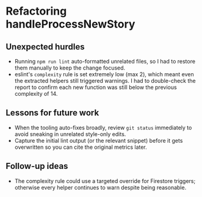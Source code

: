 # Refactoring handleProcessNewStory

## Unexpected hurdles
- Running `npm run lint` auto-formatted unrelated files, so I had to restore them manually to keep the change focused.
- eslint's `complexity` rule is set extremely low (max 2), which meant even the extracted helpers still triggered warnings. I had to double-check the report to confirm each new function was still below the previous complexity of 14.

## Lessons for future work
- When the tooling auto-fixes broadly, review `git status` immediately to avoid sneaking in unrelated style-only edits.
- Capture the initial lint output (or the relevant snippet) before it gets overwritten so you can cite the original metrics later.

## Follow-up ideas
- The complexity rule could use a targeted override for Firestore triggers; otherwise every helper continues to warn despite being reasonable.
